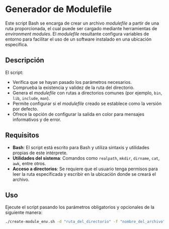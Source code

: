 
# Generador de Modulefile

Este script Bash se encarga de crear un archivo *modulefile* a partir de una ruta proporcionada, el cual puede ser cargado mediante herramientas de *environment modules*. El *modulefile* resultante configura variables de entorno para facilitar el uso de un software instalado en una ubicación específica.

## Descripción

El script:
- Verifica que se hayan pasado los parámetros necesarios.
- Comprueba la existencia y validez de la ruta del directorio.
- Genera el *modulefile* con rutas a directorios comunes (por ejemplo, `bin`, `lib`, `include`, `man`).
- Permite configurar si el *modulefile* creado se establece como la versión por defecto.
- Ofrece la opción de configurar la salida en color para mensajes informativos y de error.

## Requisitos

- **Bash**: El script está escrito para Bash y utiliza sintaxis y utilidades propias de este intérprete.
- **Utilidades del sistema**: Comandos como `realpath`, `mkdir`, `dirname`, `cat`, `awk`, entre otros.
- **Acceso a directorios**: Se requiere que el usuario tenga permisos para leer la ruta especificada y escribir en la ubicación donde se creará el archivo.

## Uso

Ejecute el script pasando los parámetros obligatorios y opcionales de la siguiente manera:

```bash
./create-module_env.sh -d "ruta_del_directorio" -f "nombre_del_archivo" [--default] [-c|--color auto|none|always] [ -h|--help ]
